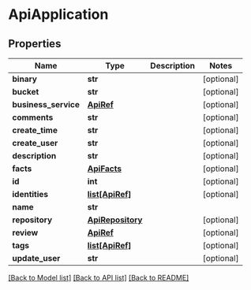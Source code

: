 # ApiApplication

## Properties
Name | Type | Description | Notes
------------ | ------------- | ------------- | -------------
**binary** | **str** |  | [optional] 
**bucket** | **str** |  | [optional] 
**business_service** | [**ApiRef**](ApiRef.md) |  | [optional] 
**comments** | **str** |  | [optional] 
**create_time** | **str** |  | [optional] 
**create_user** | **str** |  | [optional] 
**description** | **str** |  | [optional] 
**facts** | [**ApiFacts**](ApiFacts.md) |  | [optional] 
**id** | **int** |  | [optional] 
**identities** | [**list[ApiRef]**](ApiRef.md) |  | [optional] 
**name** | **str** |  | 
**repository** | [**ApiRepository**](ApiRepository.md) |  | [optional] 
**review** | [**ApiRef**](ApiRef.md) |  | [optional] 
**tags** | [**list[ApiRef]**](ApiRef.md) |  | [optional] 
**update_user** | **str** |  | [optional] 

[[Back to Model list]](../README.md#documentation-for-models) [[Back to API list]](../README.md#documentation-for-api-endpoints) [[Back to README]](../README.md)


